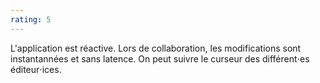 ```yaml
---
rating: 5
---
```

L'application est réactive. Lors de collaboration, les modifications sont instantannées et sans latence. On peut suivre le curseur des différent⋅es éditeur⋅ices.